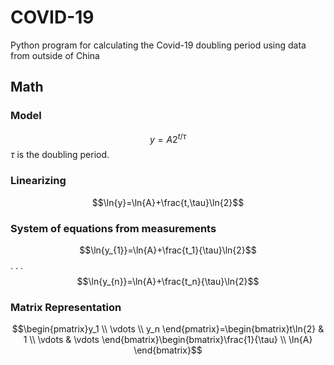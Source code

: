# COVID-19
Python program for calculating the Covid-19 doubling period using data from outside of China

## Math
### Model
$$y=A2^{t/\tau}$$
$\tau$ is the doubling period.
### Linearizing
$$\ln{y}=\ln{A}+\frac{t,\tau}\ln{2}$$
### System of equations from measurements
$$\ln{y_{1}}=\ln{A}+\frac{t_1}{\tau}\ln{2}$$
.
.
.
$$\ln{y_{n}}=\ln{A}+\frac{t_n}{\tau}\ln{2}$$
### Matrix Representation
$$\begin{pmatrix}y_1 \\ \vdots \\ y_n \end{pmatrix}=\begin{bmatrix}t\ln{2} & 1 \\ \vdots & \vdots \end{bmatrix}\begin{bmatrix}\frac{1}{\tau} \\ \ln{A} \end{bmatrix}$$


